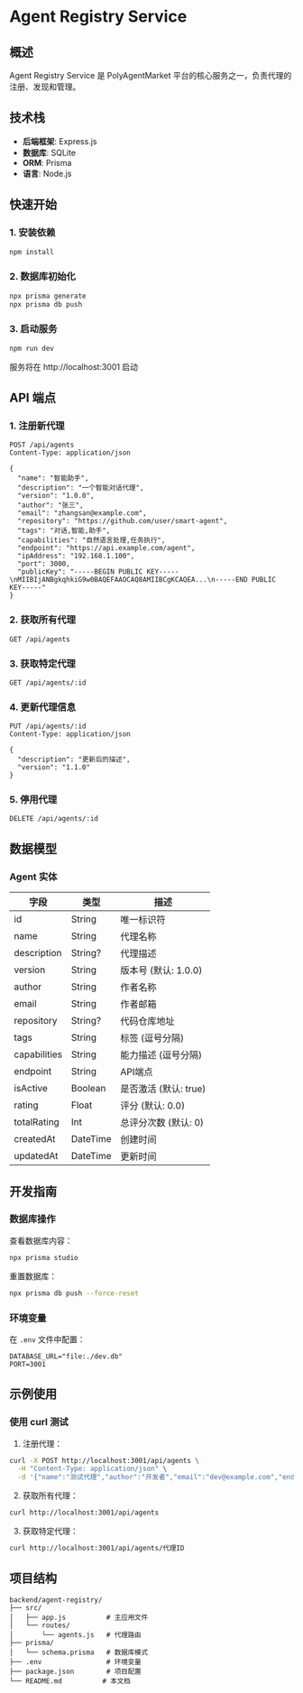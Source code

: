 # Agent Registry Service

## 概述
Agent Registry Service 是 PolyAgentMarket 平台的核心服务之一，负责代理的注册、发现和管理。

## 技术栈
- **后端框架**: Express.js
- **数据库**: SQLite
- **ORM**: Prisma
- **语言**: Node.js

## 快速开始

### 1. 安装依赖
```bash
npm install
```

### 2. 数据库初始化
```bash
npx prisma generate
npx prisma db push
```

### 3. 启动服务
```bash
npm run dev
```

服务将在 http://localhost:3001 启动

## API 端点

### 1. 注册新代理
```http
POST /api/agents
Content-Type: application/json

{
  "name": "智能助手",
  "description": "一个智能对话代理",
  "version": "1.0.0",
  "author": "张三",
  "email": "zhangsan@example.com",
  "repository": "https://github.com/user/smart-agent",
  "tags": "对话,智能,助手",
  "capabilities": "自然语言处理,任务执行",
  "endpoint": "https://api.example.com/agent",
  "ipAddress": "192.168.1.100",
  "port": 3000,
  "publicKey": "-----BEGIN PUBLIC KEY-----\nMIIBIjANBgkqhkiG9w0BAQEFAAOCAQ8AMIIBCgKCAQEA...\n-----END PUBLIC KEY-----"
}
```

### 2. 获取所有代理
```http
GET /api/agents
```

### 3. 获取特定代理
```http
GET /api/agents/:id
```

### 4. 更新代理信息
```http
PUT /api/agents/:id
Content-Type: application/json

{
  "description": "更新后的描述",
  "version": "1.1.0"
}
```

### 5. 停用代理
```http
DELETE /api/agents/:id
```

## 数据模型

### Agent 实体

| 字段 | 类型 | 描述 |
|------|------|------|
| id | String | 唯一标识符 |
| name | String | 代理名称 |
| description | String? | 代理描述 |
| version | String | 版本号 (默认: 1.0.0) |
| author | String | 作者名称 |
| email | String | 作者邮箱 |
| repository | String? | 代码仓库地址 |
| tags | String | 标签 (逗号分隔) |
| capabilities | String | 能力描述 (逗号分隔) |
| endpoint | String | API端点 |
| isActive | Boolean | 是否激活 (默认: true) |
| rating | Float | 评分 (默认: 0.0) |
| totalRating | Int | 总评分次数 (默认: 0) |
| createdAt | DateTime | 创建时间 |
| updatedAt | DateTime | 更新时间 |

## 开发指南

### 数据库操作

查看数据库内容：
```bash
npx prisma studio
```

重置数据库：
```bash
npx prisma db push --force-reset
```

### 环境变量

在 `.env` 文件中配置：
```
DATABASE_URL="file:./dev.db"
PORT=3001
```

## 示例使用

### 使用 curl 测试

1. 注册代理：
```bash
curl -X POST http://localhost:3001/api/agents \
  -H "Content-Type: application/json" \
  -d '{"name":"测试代理","author":"开发者","email":"dev@example.com","endpoint":"http://localhost:3000","tags":"测试,示例","capabilities":"API调用","ipAddress":"192.168.1.100","port":3000,"publicKey":"-----BEGIN PUBLIC KEY-----\\nMIIBIjANBgkqhkiG9w0BAQEFAAOCAQ8AMIIBCgKCAQEA...\\n-----END PUBLIC KEY-----"}'
```

2. 获取所有代理：
```bash
curl http://localhost:3001/api/agents
```

3. 获取特定代理：
```bash
curl http://localhost:3001/api/agents/代理ID
```

## 项目结构

```
backend/agent-registry/
├── src/
│   ├── app.js          # 主应用文件
│   └── routes/
│       └── agents.js   # 代理路由
├── prisma/
│   └── schema.prisma   # 数据库模式
├── .env                # 环境变量
├── package.json        # 项目配置
└── README.md          # 本文档
```
